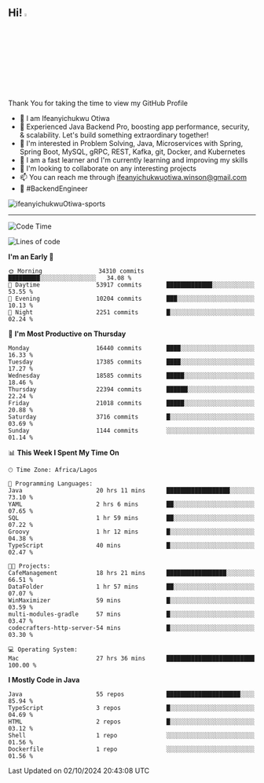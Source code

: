 <!-- BLOG-POST-LIST:START --><!-- BLOG-POST-LIST:END -->

## Hi! <img src="https://media.giphy.com/media/hvRJCLFzcasrR4ia7z/giphy.gif" width="4%"> 

Thank You for taking the time to view my GitHub Profile

- 👋 I am Ifeanyichukwu Otiwa
- 🚀 Experienced Java Backend Pro, boosting app performance, security, & scalability. Let's build something extraordinary together!
- 👀 I'm interested in Problem Solving, Java, Microservices with Spring, Spring Boot, MySQL, gRPC, REST, Kafka, git, Docker, and Kubernetes
- 🌱 I am a fast learner and I'm currently learning and improving my skills
- 💞️ I'm looking to collaborate on any interesting projects
- 📫 You can reach me through ifeanyichukwuotiwa.winson@gmail.com
- 🚀 #BackendEngineer

<p align="left" marginTop="10px"> <img src="https://komarev.com/ghpvc/?username=ifeanyichukwuOtiwa-sports&label=Profile%20views&color=0e75b6&style=for-the-badge" alt="ifeanyichukwuOtiwa-sports" /> </p>

***

<!--START_SECTION:waka-->
![Code Time](http://img.shields.io/badge/Code%20Time-2%2C947%20hrs%207%20mins-blue)

![Lines of code](https://img.shields.io/badge/From%20Hello%20World%20I%27ve%20Written-25.3%20million%20lines%20of%20code-blue)

**I'm an Early 🐤** 

```text
🌞 Morning                34310 commits       █████████░░░░░░░░░░░░░░░░   34.08 % 
🌆 Daytime                53917 commits       █████████████░░░░░░░░░░░░   53.55 % 
🌃 Evening                10204 commits       ███░░░░░░░░░░░░░░░░░░░░░░   10.13 % 
🌙 Night                  2251 commits        █░░░░░░░░░░░░░░░░░░░░░░░░   02.24 % 
```
📅 **I'm Most Productive on Thursday** 

```text
Monday                   16440 commits       ████░░░░░░░░░░░░░░░░░░░░░   16.33 % 
Tuesday                  17385 commits       ████░░░░░░░░░░░░░░░░░░░░░   17.27 % 
Wednesday                18585 commits       █████░░░░░░░░░░░░░░░░░░░░   18.46 % 
Thursday                 22394 commits       ██████░░░░░░░░░░░░░░░░░░░   22.24 % 
Friday                   21018 commits       █████░░░░░░░░░░░░░░░░░░░░   20.88 % 
Saturday                 3716 commits        █░░░░░░░░░░░░░░░░░░░░░░░░   03.69 % 
Sunday                   1144 commits        ░░░░░░░░░░░░░░░░░░░░░░░░░   01.14 % 
```


📊 **This Week I Spent My Time On** 

```text
🕑︎ Time Zone: Africa/Lagos

💬 Programming Languages: 
Java                     20 hrs 11 mins      ██████████████████░░░░░░░   73.10 % 
YAML                     2 hrs 6 mins        ██░░░░░░░░░░░░░░░░░░░░░░░   07.65 % 
SQL                      1 hr 59 mins        ██░░░░░░░░░░░░░░░░░░░░░░░   07.22 % 
Groovy                   1 hr 12 mins        █░░░░░░░░░░░░░░░░░░░░░░░░   04.38 % 
TypeScript               40 mins             █░░░░░░░░░░░░░░░░░░░░░░░░   02.47 % 

🐱‍💻 Projects: 
CafeManagement           18 hrs 21 mins      █████████████████░░░░░░░░   66.51 % 
DataFolder               1 hr 57 mins        ██░░░░░░░░░░░░░░░░░░░░░░░   07.07 % 
WinMaximizer             59 mins             █░░░░░░░░░░░░░░░░░░░░░░░░   03.59 % 
multi-modules-gradle     57 mins             █░░░░░░░░░░░░░░░░░░░░░░░░   03.47 % 
codecrafters-http-server-54 mins             █░░░░░░░░░░░░░░░░░░░░░░░░   03.30 % 

💻 Operating System: 
Mac                      27 hrs 36 mins      █████████████████████████   100.00 % 
```

**I Mostly Code in Java** 

```text
Java                     55 repos            █████████████████████░░░░   85.94 % 
TypeScript               3 repos             █░░░░░░░░░░░░░░░░░░░░░░░░   04.69 % 
HTML                     2 repos             █░░░░░░░░░░░░░░░░░░░░░░░░   03.12 % 
Shell                    1 repo              ░░░░░░░░░░░░░░░░░░░░░░░░░   01.56 % 
Dockerfile               1 repo              ░░░░░░░░░░░░░░░░░░░░░░░░░   01.56 % 
```




 Last Updated on 02/10/2024 20:43:08 UTC
<!--END_SECTION:waka-->

<!--
<p align="center">
![trophy](https://github-profile-trophy.vercel.app/?username=ifeanyichukwuOtiwa-sports&theme=onedark) (https://github.com/ryo-ma/github-profile-trophy)
</p>
-->

<!---
ifeanyi-otiwa/ifeanyi-otiwa is a ✨ special ✨ repository because its `README.md` (this file) appears on your GitHub profile.
You can click the Preview link to take a look at your changes.
--->
